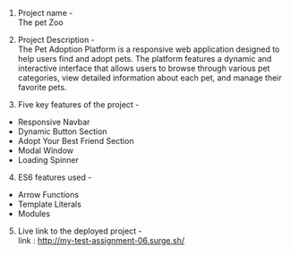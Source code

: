 1. Project name -                                                                                                                            
    The pet Zoo

2. Project Description -                                                                                                                     
The Pet Adoption Platform is a responsive web application designed to help users find and adopt pets.
The platform features a dynamic and interactive interface that allows users to browse through various pet categories,
view detailed information about each pet, and manage their favorite pets.

3. Five key features of the project -                                                                                                        
* Responsive Navbar
* Dynamic Button Section
* Adopt Your Best Friend Section
* Modal Window
* Loading Spinner

4. ES6 features used -                                                                                                                     
* Arrow Functions
* Template Literals
* Modules

5. Live link to the deployed project -                                                                                                     
 link :  http://my-test-assignment-06.surge.sh/


